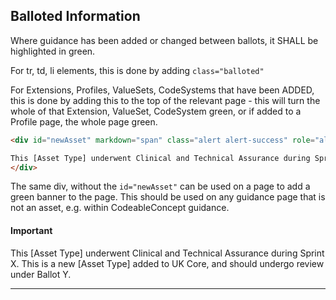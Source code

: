 ## Balloted Information

Where guidance has been added or changed between ballots, it SHALL be highlighted in green.

For tr, td, li elements, this is done by adding <code>class="balloted"</code>

For Extensions, Profiles, ValueSets, CodeSystems that have been ADDED, this is done by adding this to the top of the relevant page - this will turn the whole of that Extension, ValueSet, CodeSystem green, or if added to a Profile page, the whole page green.

~~~~html
<div id="newAsset" markdown="span" class="alert alert-success" role="alert"><h4><i class="fa fa-star"></i> Important</h4>

This [Asset Type] underwent Clinical and Technical Assurance during Sprint X. This is a new [Asset Type] added to UK Core, and should undergo review under Ballot Y.
</div>
~~~~

The same div, without the <code>id="newAsset"</code> can be used on a page to add a green banner to the page. This should be used on any guidance page that is not an asset, e.g. within CodeableConcept guidance.

<div markdown="span" class="alert alert-success" role="alert"><h4><i class="fa fa-star"></i> Important</h4>

This [Asset Type] underwent Clinical and Technical Assurance during Sprint X. This is a new [Asset Type] added to UK Core, and should undergo review under Ballot Y.
</div>

---
